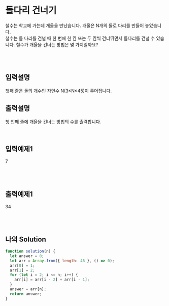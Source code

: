 # 돌다리 건너기
철수는 학교에 가는데 개울을 만났습니다. 개울은 N개의 돌로 다리를 만들어 놓았습니다. <br/>철수는 돌 다리를 건널 때 한 번에 한 칸 또는 두 칸씩 건너뛰면서 돌다리를 건널 수 있습니다. 
철수가 개울을 건너는 방법은 몇 가지일까요?


<br/>
<br/>

## 입력설명
첫째 줄은 돌의 개수인 자연수 N(3≤N≤45)이 주어집니다. 


## 출력설명
첫 번째 줄에 개울을 건너는 방법의 수를 출력합니다.



<br/>

## 입력예제1
7



<br/>
<br/>

## 출력예제1
34

<br/>
<br/>

## 나의 Solution

```javascript
function solution(n) {
  let answer = 0;
  let arr = Array.from({ length: 46 }, () => 0);
  arr[0] = 1;
  arr[1] = 2;
  for (let i = 2; i <= n; i++) {
    arr[i] = arr[i - 2] + arr[i - 1];
  }
  answer = arr[n];
  return answer;
}
```
